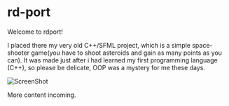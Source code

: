# rd-port

Welcome to rdport!

I placed there my very old C++/SFML project, which is a simple space-shooter game(you have to shoot asteroids and gain as many points as you can). It was made just after i had learned my first programming language (C++), so please be delicate, OOP was a mystery for me these days.

![ScreenShot](https://raw.github.com/rafdekar/rd-port/master/space_shooter_sc.png)

More content incoming.
